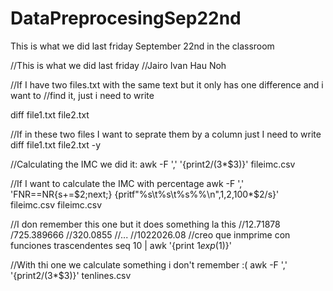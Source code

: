 # DataPreprocesingSep22nd
This is what we did last friday September 22nd in the classroom

//This is what we did last friday
//Jairo Ivan Hau Noh

//If I have two files.txt with the same text but it only has one difference and i want to
//find it, just i need to write

diff file1.txt file2.txt

//If in these two files I want to seprate them by a column just I need to write 
diff file1.txt file2.txt -y

//Calculating the IMC we did it:
awk -F ',' '{print$2/($3*$3)}' fileimc.csv

//If I want to calculate the IMC with percentage
awk -F ',' 'FNR==NR{s+=$2;next;} {pritf"%s\t%s\t%s%%\n",$1,$2,100*$2/s}' fileimc.csv fileimc.csv

//I don remember this one but it does something la this
//12.71878
/725.389666
//320.0855
//...
//1022026.08
//creo que inmprime con funciones trascendentes
seq 10 | awk '{print $1 exp($1)}'

//With thi one we calculate something i don't remember :(
awk -F ',' '{print$2/($3*$3)}' tenlines.csv
